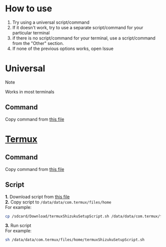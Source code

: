 # How to use
1. Try using a universal script/command
2. If it doesn't work, try to use a separate script/command for your particular terminal
3. if there is no script/command for your terminal, use a script/command from the "Other" section.
4. If none of the previous options works, open Issue

# Universal
>[!NOTE]
>
>Works in most terminals
## Command
Copy command from [this file](/universalShizukuSetupCommand.sh)
</br>
# [Termux](https://termux.dev)
## Command
Copy command from [this file](/termuxShizukuSetupCommand.sh)

## Script
**1.** Download script from [this file](termuxShizukuSetupScript.sh)
</br>**2.** Copy script to `/data/data/com.termux/files/home`
</br>For example:
```Bash
cp /sdcard/Download/termuxShizukuSetupScript.sh /data/data/com.termux/files/home
```
**3.** Run script
</br>For example:
```Bash
sh /data/data/com.termux/files/home/termuxShizukuSetupScript.sh
```
